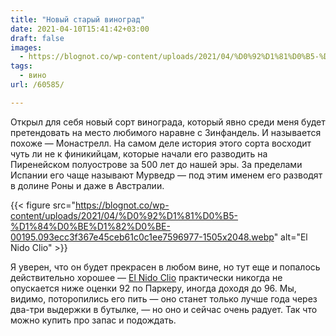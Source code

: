 ```yaml
---
title: "Новый старый виноград"
date: 2021-04-10T15:41:42+03:00
draft: false
images: 
  - https://blognot.co/wp-content/uploads/2021/04/%D0%92%D1%81%D0%B5-%D1%84%D0%BE%D1%82%D0%BE-00195.093ecc3f367e45ceb61c0c1ee7596977-1505x2048.webp
tags:
  - вино
url: /60585/

---
```

 Открыл для себя новый сорт винограда, который явно среди меня будет претендовать на место любимого наравне с Зинфандель. И называется похоже — Монастрелл. На самом деле история этого сорта восходит чуть ли не к финикийцам, которые начали его разводить на Пиренейском полуострове за 500 лет до нашей эры. За пределами Испании его чаще называют Мурведр — под этим именем его разводят в долине Роны и даже в Австралии.

{{< figure src="https://blognot.co/wp-content/uploads/2021/04/%D0%92%D1%81%D0%B5-%D1%84%D0%BE%D1%82%D0%BE-00195.093ecc3f367e45ceb61c0c1ee7596977-1505x2048.webp" alt="El Nido Clio" >}}

Я уверен, что он будет прекрасен в любом вине, но тут еще и попалось действительно хорошее — [El Nido Clio](https://www.gilfamily.es/bodegas_el_nido/clio) практически никогда не опускается ниже оценки 92 по Паркеру, иногда доходя до 96. Мы, видимо, поторопились его пить — оно станет только лучше года через два-три выдержки в бутылке, — но оно и сейчас очень радует. Так что можно купить про запас и подождать.